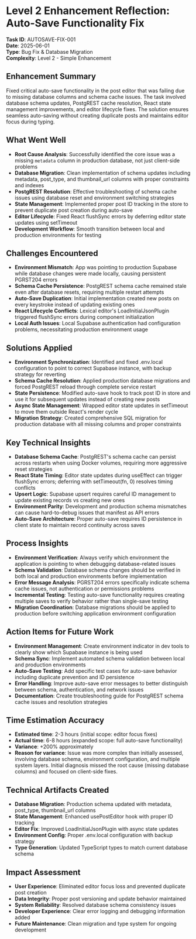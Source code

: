 # Level 2 Enhancement Reflection: Auto-Save Functionality Fix

**Task ID**: AUTOSAVE-FIX-001  
**Date**: 2025-06-01  
**Type**: Bug Fix & Database Migration  
**Complexity**: Level 2 - Simple Enhancement

## Enhancement Summary

Fixed critical auto-save functionality in the post editor that was failing due to missing database columns and schema cache issues. The task involved database schema updates, PostgREST cache resolution, React state management improvements, and editor lifecycle fixes. The solution ensures seamless auto-saving without creating duplicate posts and maintains editor focus during typing.

## What Went Well

- **Root Cause Analysis**: Successfully identified the core issue was a missing `metadata` column in production database, not just client-side problems
- **Database Migration**: Clean implementation of schema updates including metadata, post_type, and thumbnail_url columns with proper constraints and indexes
- **PostgREST Resolution**: Effective troubleshooting of schema cache issues using database reset and environment switching strategies
- **State Management**: Implemented proper post ID tracking in the store to prevent duplicate post creation during auto-save
- **Editor Lifecycle**: Fixed React flushSync errors by deferring editor state updates using setTimeout
- **Development Workflow**: Smooth transition between local and production environments for testing

## Challenges Encountered

- **Environment Mismatch**: App was pointing to production Supabase while database changes were made locally, causing persistent PGRST204 errors
- **Schema Cache Persistence**: PostgREST schema cache remained stale even after database resets, requiring multiple restart attempts
- **Auto-Save Duplication**: Initial implementation created new posts on every keystroke instead of updating existing ones
- **React Lifecycle Conflicts**: Lexical editor's LoadInitialJsonPlugin triggered flushSync errors during component initialization
- **Local Auth Issues**: Local Supabase authentication had configuration problems, necessitating production environment usage

## Solutions Applied

- **Environment Synchronization**: Identified and fixed .env.local configuration to point to correct Supabase instance, with backup strategy for reverting
- **Schema Cache Resolution**: Applied production database migrations and forced PostgREST reload through complete service restart
- **State Persistence**: Modified auto-save hook to track post ID in store and use it for subsequent updates instead of creating new posts
- **Async State Management**: Wrapped editor state updates in setTimeout to move them outside React's render cycle
- **Migration Strategy**: Created comprehensive SQL migration for production database with all missing columns and proper constraints

## Key Technical Insights

- **Database Schema Cache**: PostgREST's schema cache can persist across restarts when using Docker volumes, requiring more aggressive reset strategies
- **React State Timing**: Editor state updates during useEffect can trigger flushSync errors; deferring with setTimeout(fn, 0) resolves timing conflicts
- **Upsert Logic**: Supabase upsert requires careful ID management to update existing records vs creating new ones
- **Environment Parity**: Development and production schema mismatches can cause hard-to-debug issues that manifest as API errors
- **Auto-Save Architecture**: Proper auto-save requires ID persistence in client state to maintain record continuity across saves

## Process Insights

- **Environment Verification**: Always verify which environment the application is pointing to when debugging database-related issues
- **Schema Validation**: Database schema changes should be verified in both local and production environments before implementation
- **Error Message Analysis**: PGRST204 errors specifically indicate schema cache issues, not authentication or permissions problems
- **Incremental Testing**: Testing auto-save functionality requires creating multiple saves to verify behavior rather than single-save testing
- **Migration Coordination**: Database migrations should be applied to production before switching application environment configuration

## Action Items for Future Work

- **Environment Management**: Create environment indicator in dev tools to clearly show which Supabase instance is being used
- **Schema Sync**: Implement automated schema validation between local and production environments
- **Auto-Save Testing**: Add specific test cases for auto-save behavior including duplicate prevention and ID persistence
- **Error Handling**: Improve auto-save error messages to better distinguish between schema, authentication, and network issues
- **Documentation**: Create troubleshooting guide for PostgREST schema cache issues and resolution strategies

## Time Estimation Accuracy

- **Estimated time**: 2-3 hours (initial scope: editor focus fixes)
- **Actual time**: 6-8 hours (expanded scope: full auto-save functionality)
- **Variance**: +200% approximately
- **Reason for variance**: Issue was more complex than initially assessed, involving database schema, environment configuration, and multiple system layers. Initial diagnosis missed the root cause (missing database columns) and focused on client-side fixes.

## Technical Artifacts Created

- **Database Migration**: Production schema updated with metadata, post_type, thumbnail_url columns
- **State Management**: Enhanced usePostEditor hook with proper ID tracking
- **Editor Fix**: Improved LoadInitialJsonPlugin with async state updates
- **Environment Config**: Proper .env.local configuration with backup strategy
- **Type Generation**: Updated TypeScript types to match current database schema

## Impact Assessment

- **User Experience**: Eliminated editor focus loss and prevented duplicate post creation
- **Data Integrity**: Proper post versioning and update behavior maintained
- **System Reliability**: Resolved database schema consistency issues
- **Developer Experience**: Clear error logging and debugging information added
- **Future Maintenance**: Clean migration and type system for ongoing development
